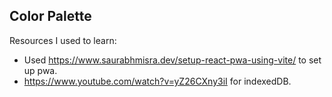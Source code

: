 ## Color Palette

Resources I used to learn:

* Used https://www.saurabhmisra.dev/setup-react-pwa-using-vite/ to set up pwa.
* https://www.youtube.com/watch?v=yZ26CXny3iI for indexedDB.
